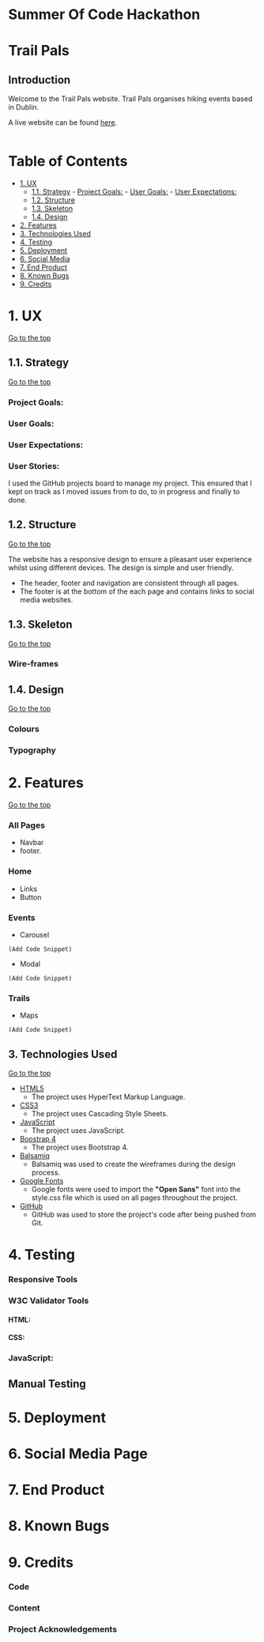 # Summer Of Code Hackathon

# Trail Pals

## Introduction

Welcome to the Trail Pals website. Trail Pals organises hiking events based in Dublin.

A live website can be found [here]().

<img>


# Table of Contents

-   [1. UX](#ux)
    -   [1.1. Strategy](#strategy)
            -   [Project Goals:](#project-goals)
            -   [User Goals:](#user-goals)
            -   [User Expectations:](#user-expectations)
    -   [1.2. Structure](#structure)
    -   [1.3. Skeleton](#skeleton)
    -   [1.4. Design](#design)
-   [2. Features](#features)
-   [3. Technologies Used](#technologies-used)
-   [4. Testing](#testing)
-   [5. Deployment](#deployment)
-   [6. Social Media](#social-media)
-   [7. End Product](#end-product)
-   [8. Known Bugs](#known-bugs)
-   [9. Credits](#credits)



# 1. UX
[Go to the top](#table-of-contents)


## 1.1. Strategy

[Go to the top](#table-of-contents)

### Project Goals:

### User Goals:

### User Expectations:

### User Stories:

I used the GitHub projects board to manage my project. This ensured that I kept on track as I moved issues from to do, to in progress and finally to done.

## 1.2. Structure

[Go to the top](#table-of-contents)

The website has a responsive design to ensure a pleasant user experience whilst using different devices. The design is simple and user friendly.

- The header, footer and navigation are consistent through all pages.
- The footer is at the bottom of the each page and contains links to social media websites.

## 1.3. Skeleton

[Go to the top](#table-of-contents)

### Wire-frames


## 1.4. Design

[Go to the top](#table-of-contents)

### Colours

### Typography

# 2. Features

[Go to the top](#table-of-contents)

### All Pages
- Navbar
- footer.
### Home
- Links
- Button

### Events
- Carousel
```
(Add Code Snippet)
``` 
- Modal
```
(Add Code Snippet)
``` 

### Trails
- Maps
```
(Add Code Snippet)
``` 

## 3. Technologies Used
[Go to the top](#table-of-contents)

-   [HTML5](https://en.wikipedia.org/wiki/HTML)
    -   The project uses HyperText Markup Language.
-   [CSS3](https://en.wikipedia.org/wiki/CSS)
    -   The project uses Cascading Style Sheets.
-   [JavaScript](https://en.wikipedia.org/wiki/JavaScript)
    -   The project uses JavaScript.
-   [Boostrap 4](https://getbootstrap.com/docs/4.0/getting-started/introduction/)
    -   The project uses Bootstrap 4.
-   [Balsamiq](https://balsamiq.com/)
    -   Balsamiq was used to create the wireframes during the design process.
-   [Google Fonts](https://fonts.google.com/)
    -   Google fonts were used to import the **"Open Sans"** font into the style.css file which is used on all pages throughout the project.
-   [GitHub](https://github.com/)
    -   GitHub was used to store the project's code after being pushed from Git.
# 4. Testing

### Responsive Tools

### W3C Validator Tools

#### HTML:

#### CSS:

### JavaScript:

## Manual Testing

# 5. Deployment

# 6. Social Media Page

# 7. End Product

# 8. Known Bugs

# 9. Credits

### Code

### Content

### Project Acknowledgements

